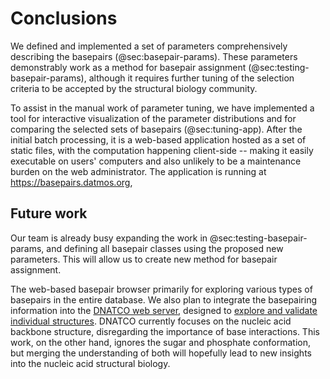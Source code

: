# Conclusions

We defined and implemented a set of parameters comprehensively describing the basepairs (@sec:basepair-params).
These parameters demonstrably work as a method for basepair assignment (@sec:testing-basepair-params), although it requires further tuning of the selection criteria to be accepted by the structural biology community.

To assist in the manual work of parameter tuning, we have implemented a tool for interactive visualization of the parameter distributions and for comparing the selected sets of basepairs (@sec:tuning-app).
After the initial batch processing, it is a web-based application hosted as a set of static files, with the computation happening client-side -- making it easily executable on users' computers and also unlikely to be a maintenance burden on the web administrator.
The application is running at https://basepairs.datmos.org, 


## Future work

Our team is already busy expanding the work in @sec:testing-basepair-params, and defining all basepair classes using the proposed new parameters.
This will allow us to create new method for basepair assignment.

The web-based basepair browser primarily for exploring various types of basepairs in the entire database.
We also plan to integrate the basepairing information into the [DNATCO web server](https://dnatco.datmos.org), designed to [explore and validate individual structures](https://doi.org/10.1107/S2059798318000050).
DNATCO currently focuses on the nucleic acid backbone structure, disregarding the importance of base interactions.
This work, on the other hand, ignores the sugar and phosphate conformation, but merging the understanding of both will hopefully lead to new insights into the nucleic acid structural biology.
